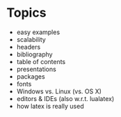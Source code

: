 # Topics

+ easy examples
+ scalability
+ headers
+ bibliography
+ table of contents
+ presentations
+ packages
+ fonts
+ Windows vs. Linux (vs. OS X)
+ editors & IDEs (also w.r.t. lualatex)
+ how latex is really used
